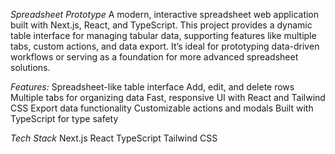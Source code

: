 *Spreadsheet Prototype*
A modern, interactive spreadsheet web application built with Next.js, React, and TypeScript. 
This project provides a dynamic table interface for managing tabular data, supporting features like multiple tabs, custom actions, and data export. 
It’s ideal for prototyping data-driven workflows or serving as a foundation for more advanced spreadsheet solutions.

*Features:*
Spreadsheet-like table interface
Add, edit, and delete rows
Multiple tabs for organizing data
Fast, responsive UI with React and Tailwind CSS
Export data functionality
Customizable actions and modals
Built with TypeScript for type safety

*Tech Stack*
Next.js
React
TypeScript
Tailwind CSS
